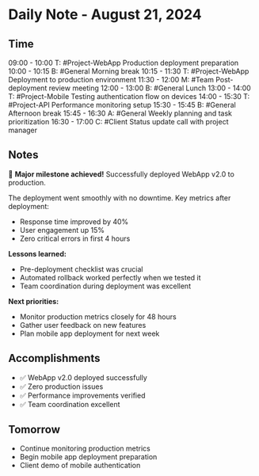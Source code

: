 # Daily Note - August 21, 2024

## Time

09:00 - 10:00 T: #Project-WebApp Production deployment preparation
10:00 - 10:15 B: #General Morning break
10:15 - 11:30 T: #Project-WebApp Deployment to production environment
11:30 - 12:00 M: #Team Post-deployment review meeting
12:00 - 13:00 B: #General Lunch
13:00 - 14:00 T: #Project-Mobile Testing authentication flow on devices
14:00 - 15:30 T: #Project-API Performance monitoring setup
15:30 - 15:45 B: #General Afternoon break
15:45 - 16:30 A: #General Weekly planning and task prioritization
16:30 - 17:00 C: #Client Status update call with project manager

## Notes

🚀 **Major milestone achieved!** Successfully deployed WebApp v2.0 to production.

The deployment went smoothly with no downtime. Key metrics after deployment:
- Response time improved by 40%
- User engagement up 15%
- Zero critical errors in first 4 hours

**Lessons learned:**
- Pre-deployment checklist was crucial
- Automated rollback worked perfectly when we tested it
- Team coordination during deployment was excellent

**Next priorities:**
- Monitor production metrics closely for 48 hours
- Gather user feedback on new features
- Plan mobile app deployment for next week

## Accomplishments

- ✅ WebApp v2.0 deployed successfully
- ✅ Zero production issues
- ✅ Performance improvements verified
- ✅ Team coordination excellent

## Tomorrow

- Continue monitoring production metrics
- Begin mobile app deployment preparation
- Client demo of mobile authentication
